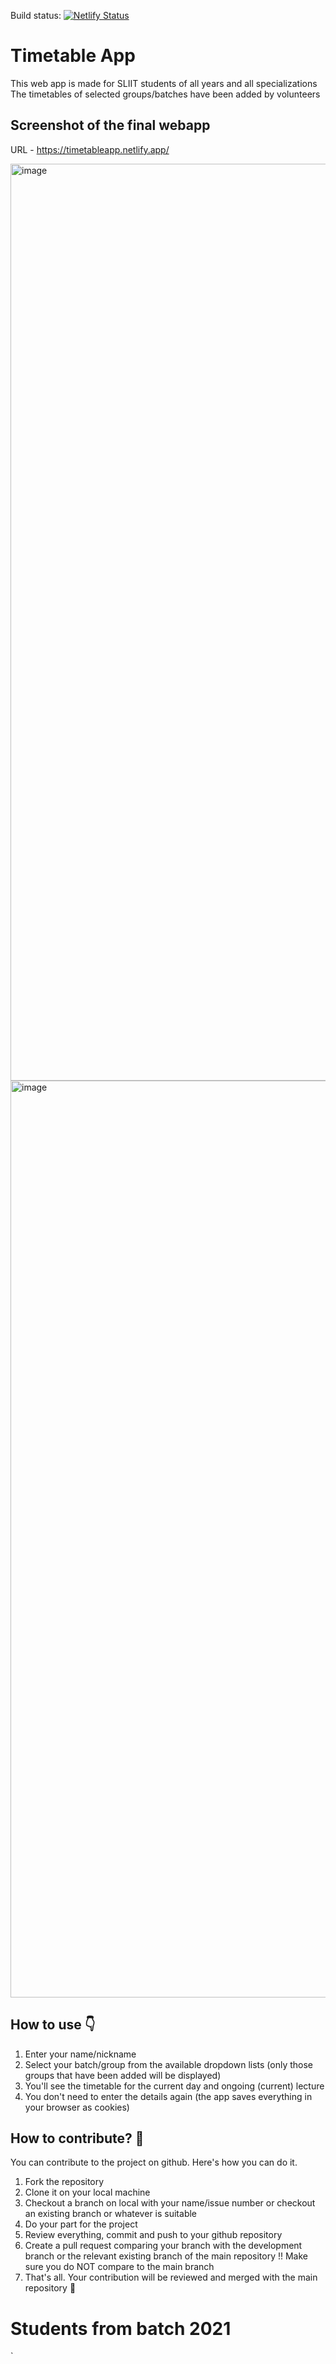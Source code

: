 Build status: [![Netlify Status](https://api.netlify.com/api/v1/badges/6c7742b9-5d29-4cf4-bf37-85c3a9ecaee4/deploy-status)](https://app.netlify.com/sites/timetableapp/deploys)

# Timetable App

This web app is made for SLIIT students of all years and all specializations
The timetables of selected groups/batches have been added by volunteers

## Screenshot of the final webapp

URL - https://timetableapp.netlify.app/

<img width="1467" alt="image" src="https://user-images.githubusercontent.com/45074238/181573805-baabbb75-e67c-45cf-b762-9e846d7b4c75.png">
<img width="1467" alt="image" src="https://user-images.githubusercontent.com/45074238/181574036-1c0a11ff-bbe7-4d10-924e-b1ccba9843c7.png">

## How to use 👇

1. Enter your name/nickname
2. Select your batch/group from the available dropdown lists (only those groups that have been added will be displayed)
3. You'll see the timetable for the current day and ongoing (current) lecture
4. You don't need to enter the details again (the app saves everything in your browser as cookies)

## How to contribute? 🤝

You can contribute to the project on github. Here's how you can do it.

1. Fork the repository
2. Clone it on your local machine
3. Checkout a branch on local with your name/issue number or checkout an existing branch or whatever is suitable
4. Do your part for the project
5. Review everything, commit and push to your github repository
6. Create a pull request comparing your branch with the development branch or the relevant existing branch of the main repository
!! Make sure you do NOT compare to the main branch
7. That's all. Your contribution will be reviewed and merged with the main repository 🙌

# Students from batch 2021
`
